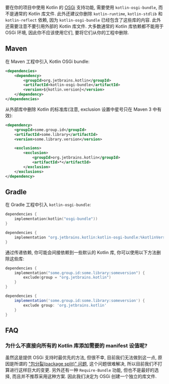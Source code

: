 [//]: # (title: Kotlin 与 OSGi)

要在你的项目中使用 Kotlin 的 [OSGi](https://www.osgi.org/) 支持功能,
需要使用 `kotlin-osgi-bundle`, 而不是通常的 Kotlin 库文件.
此外还建议你删除 `kotlin-runtime`, `kotlin-stdlib` 和 `kotlin-reflect` 依赖,
因为 `kotlin-osgi-bundle` 已经包含了这些库的内容. 此外还需要注意不要引用外部的 Kotlin 库文件.
大多数通常的 Kotlin 库依赖都不能用于 OSGi 环境, 因此你不应该使用它们, 要将它们从你的工程中删除.

## Maven

在 Maven 工程中引入 Kotlin OSGi bundle:

```xml
<dependencies>
    <dependency>
        <groupId>org.jetbrains.kotlin</groupId>
        <artifactId>kotlin-osgi-bundle</artifactId>
        <version>${kotlin.version}</version>
    </dependency>
</dependencies>
```

从外部库中删除 Kotlin 的标准库(注意, exclusion 设置中星号只在 Maven 3 中有效):

```xml
<dependency>
    <groupId>some.group.id</groupId>
    <artifactId>some.library</artifactId>
    <version>some.library.version</version>

    <exclusions>
        <exclusion>
            <groupId>org.jetbrains.kotlin</groupId>
            <artifactId>*</artifactId>
        </exclusion>
    </exclusions>
</dependency>
```

## Gradle

在 Gradle 工程中引入 `kotlin-osgi-bundle`:

<tabs group="build-script">
<tab title="Kotlin" group-key="kotlin">

```kotlin
dependencies {
    implementation(kotlin("osgi-bundle"))
}
```

</tab>
<tab title="Groovy" group-key="groovy">

```groovy
dependencies {
    implementation "org.jetbrains.kotlin:kotlin-osgi-bundle:%kotlinVersion%"
}
```

</tab>
</tabs>

通过传递依赖, 你可能会间接依赖到一些默认的 Kotlin 库, 你可以使用以下方法删除这些库:

<tabs group="build-script">
<tab title="Kotlin" group-key="kotlin">

```kotlin
dependencies {
    implementation("some.group.id:some.library:someversion") {
        exclude(group = "org.jetbrains.kotlin")
    }
}
```

</tab>
<tab title="Groovy" group-key="groovy">

```groovy
dependencies {
    implementation('some.group.id:some.library:someversion') {
        exclude group: 'org.jetbrains.kotlin'
    }
}
```

</tab>
</tabs>

## FAQ

### 为什么不直接向所有的 Kotlin 库添加需要的 manifest 设值呢?

虽然这是提供 OSGi 支持时最优先的方法, 但很不幸, 目前我们无法做到这一点,
原因是所谓的 ["包分裂(package split)" 问题](https://docs.osgi.org/specification/osgi.core/7.0.0/framework.module.html#d0e5999),
这个问题很难解决, 所以目前我们不打算进行这样巨大的变更.
另外还有一种 `Require-Bundle` 功能, 但也不是最好的选择, 而且并不推荐采用这种方案.
因此我们决定为 OSGi 创建一个独立的库文件.
